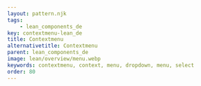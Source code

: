```yaml
---
layout: pattern.njk
tags: 
    - lean_components_de
key: contextmenu-lean_de
title: Contextmenu
alternativetitle: Contextmenu
parent: lean_components_de
image: lean/overview/menu.webp
keywords: contextmenu, context, menu, dropdown, menu, select
order: 80
---
```

